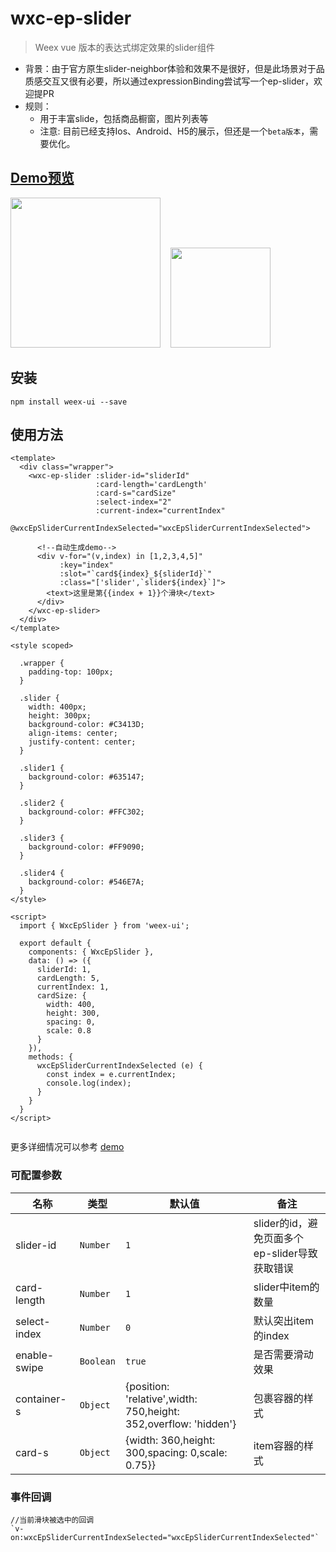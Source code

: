 # wxc-ep-slider 

 > Weex vue 版本的表达式绑定效果的slider组件
 
 - 背景：由于官方原生slider-neighbor体验和效果不是很好，但是此场景对于品质感交互又很有必要，所以通过expressionBinding尝试写一个ep-slider，欢迎提PR
 - 规则：
    - 用于丰富slide，包括商品橱窗，图片列表等 
    - 注意: 目前已经支持Ios、Android、H5的展示，但还是一个`beta版本`，需要优化。

## [Demo预览](https://h5.m.taobao.com/trip/wxc-ep-slider/index.html?_wx_tpl=https%3A%2F%2Fh5.m.taobao.com%2Ftrip%2Fwxc-ep-slider%2Fdemo%2Findex.native-min.js)
<img src="https://gw.alipayobjects.com/zos/rmsportal/lWWUuRBxjMdLCaJGVHsp.gif" width="240"/>&nbsp;&nbsp;&nbsp;&nbsp;<img src="http://gtms02.alicdn.com/tfs/TB1Ky4QSpXXXXbRapXXXXXXXXXX-200-200.png" width="160"/>

## 安装

```
npm install weex-ui --save
```

## 使用方法

```
<template>
  <div class="wrapper">
    <wxc-ep-slider :slider-id="sliderId"
                   :card-length='cardLength'
                   :card-s="cardSize"
                   :select-index="2"
                   :current-index="currentIndex"
                   @wxcEpSliderCurrentIndexSelected="wxcEpSliderCurrentIndexSelected">

      <!--自动生成demo-->
      <div v-for="(v,index) in [1,2,3,4,5]"
           :key="index"
           :slot="`card${index}_${sliderId}`"
           :class="['slider',`slider${index}`]">
        <text>这里是第{{index + 1}}个滑块</text>
      </div>
    </wxc-ep-slider>
  </div>
</template>

<style scoped>

  .wrapper {
    padding-top: 100px;
  }

  .slider {
    width: 400px;
    height: 300px;
    background-color: #C3413D;
    align-items: center;
    justify-content: center;
  }

  .slider1 {
    background-color: #635147;
  }

  .slider2 {
    background-color: #FFC302;
  }

  .slider3 {
    background-color: #FF9090;
  }

  .slider4 {
    background-color: #546E7A;
  }
</style>

<script>
  import { WxcEpSlider } from 'weex-ui';

  export default {
    components: { WxcEpSlider },
    data: () => ({
      sliderId: 1,
      cardLength: 5,
      currentIndex: 1,
      cardSize: {
        width: 400,
        height: 300,
        spacing: 0,
        scale: 0.8
      }
    }),
    methods: {
      wxcEpSliderCurrentIndexSelected (e) {
        const index = e.currentIndex;
        console.log(index);
      }
    }
  }
</script>


```

更多详细情况可以参考 [demo](https://github.com/alibaba/weex-ui/blob/master/example/ep-slider/index.vue)

### 可配置参数

| 名称      | 类型     | 默认值   | 备注  |
|-------------|------------|--------|-----|
| slider-id | `Number` | `1` | slider的id，避免页面多个ep-slider导致获取错误|
| card-length | `Number` | `1` |  slider中item的数量|
| select-index | `Number` | `0` | 默认突出item的index|
| enable-swipe | `Boolean` | `true` | 是否需要滑动效果|
| container-s | `Object` | {position: 'relative',width: 750,height: 352,overflow: 'hidden'} |  包裹容器的样式|
| card-s | `Object` | {width: 360,height: 300,spacing: 0,scale: 0.75}} | item容器的样式|

### 事件回调

```
//当前滑块被选中的回调
`v-on:wxcEpSliderCurrentIndexSelected="wxcEpSliderCurrentIndexSelected"`
```

